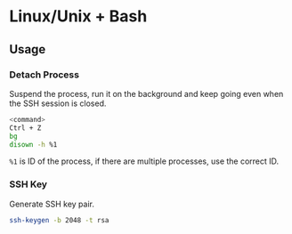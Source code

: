 # Linux/Unix + Bash

## Usage

### Detach Process

Suspend the process, run it on the background and keep going even when the SSH session is closed.

```bash
<command>
Ctrl + Z
bg
disown -h %1
```

`%1` is ID of the process, if there are multiple processes, use the correct ID.

### SSH Key

Generate SSH key pair.

```bash
ssh-keygen -b 2048 -t rsa
```
